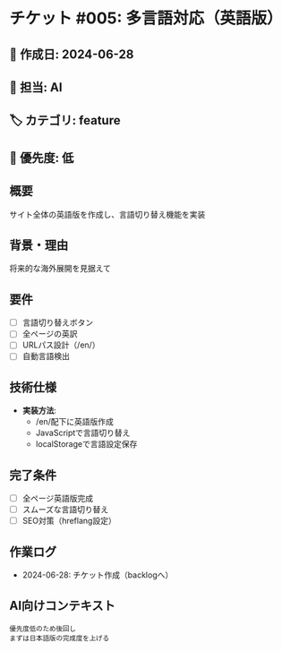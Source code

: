 # チケット #005: 多言語対応（英語版）

## 📅 作成日: 2024-06-28
## 👤 担当: AI
## 🏷️ カテゴリ: feature
## 🎯 優先度: 低

## 概要
サイト全体の英語版を作成し、言語切り替え機能を実装

## 背景・理由
将来的な海外展開を見据えて

## 要件
- [ ] 言語切り替えボタン
- [ ] 全ページの英訳
- [ ] URLパス設計（/en/）
- [ ] 自動言語検出

## 技術仕様
- **実装方法**: 
  - /en/配下に英語版作成
  - JavaScriptで言語切り替え
  - localStorageで言語設定保存

## 完了条件
- [ ] 全ページ英語版完成
- [ ] スムーズな言語切り替え
- [ ] SEO対策（hreflang設定）

## 作業ログ
- 2024-06-28: チケット作成（backlogへ）

## AI向けコンテキスト
```
優先度低のため後回し
まずは日本語版の完成度を上げる
```